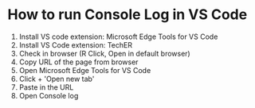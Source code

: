 # How to run Console Log in VS Code

1. Install VS code extension: Microsoft Edge Tools for VS Code
2. Install VS Code extension: TechER
3. Check in browser (R Click, Open in default browser)
4. Copy URL of the page from browser
5. Open Microsoft Edge Tools for VS Code
6. Click + 'Open new tab'
7. Paste in the URL
8. Open Console log